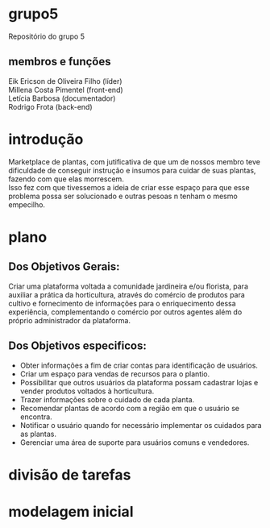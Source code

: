 # grupo5
Repositório do grupo 5
## membros e funções
Eik Ericson de Oliveira Filho (líder)\
Millena Costa Pimentel (front-end)\
Letícia Barbosa (documentador)\
Rodrigo Frota (back-end)

# introdução
Marketplace de plantas, com jutificativa de que um de nossos membro teve dificuldade de conseguir instrução e insumos para cuidar de suas plantas, fazendo com que elas morrescem.\
 Isso fez com que tivessemos a ideia de criar esse espaço para que esse problema possa ser solucionado e outras pesoas n tenham o mesmo empecilho.

# plano

## Dos Objetivos Gerais:
 Criar uma plataforma voltada a comunidade jardineira e/ou florista, para auxiliar a prática da horticultura, através do comércio de produtos para cultivo e fornecimento de informações para o enriquecimento dessa experiência, complementando o comércio por outros agentes além do próprio administrador da plataforma.

## Dos Objetivos especificos:
 * Obter informações a fim de criar contas para identificação de usuários.
 * Criar um espaço para vendas de recursos para o plantio.
 * Possibilitar que outros usuários da plataforma possam cadastrar lojas e vender produtos voltados à horticultura.
 * Trazer informações sobre o cuidado de cada planta.
 * Recomendar plantas de acordo com a região em que o usuário se encontra.
 * Notificar o usuário quando for necessário implementar os cuidados para as plantas.
 * Gerenciar uma área de suporte para usuários comuns e vendedores.


# divisão de tarefas

# modelagem inicial

